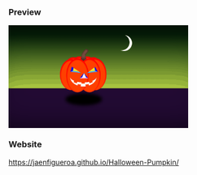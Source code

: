 ### Preview

<div >
  <img src="./assets/halloween.gif" align="center" style="width: 70%" />
</div>

### Website

https://jaenfigueroa.github.io/Halloween-Pumpkin/

